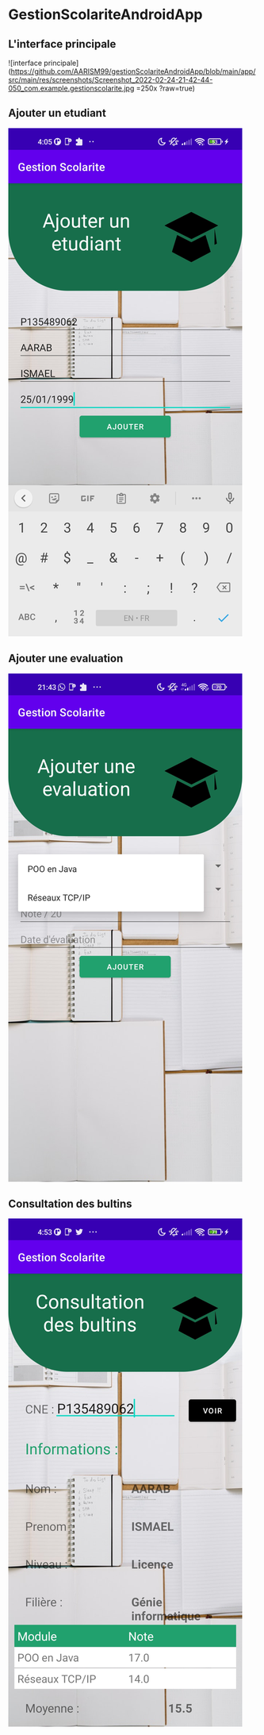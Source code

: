 # GestionScolariteAndroidApp

## L'interface principale
![interface principale](https://github.com/AARISM99/gestionScolariteAndroidApp/blob/main/app/src/main/res/screenshots/Screenshot_2022-02-24-21-42-44-050_com.example.gestionscolarite.jpg =250x ?raw=true)
## Ajouter un etudiant
![Ajouter un etudiant](https://github.com/AARISM99/gestionScolariteAndroidApp/blob/main/app/src/main/res/screenshots/Screenshot_2022-02-24-04-05-18-344_com.example.gestionscolarite.jpg?raw=true)
## Ajouter une evaluation
![Ajouter une evaluation](https://github.com/AARISM99/gestionScolariteAndroidApp/blob/main/app/src/main/res/screenshots/Screenshot_2022-02-24-21-43-51-853_com.example.gestionscolarite.jpg?raw=true)
## Consultation des bultins
![Consultation des bultins](https://github.com/AARISM99/gestionScolariteAndroidApp/blob/main/app/src/main/res/screenshots/Screenshot_2022-02-24-04-53-07-574_com.example.gestionscolarite.jpg?raw=true)


